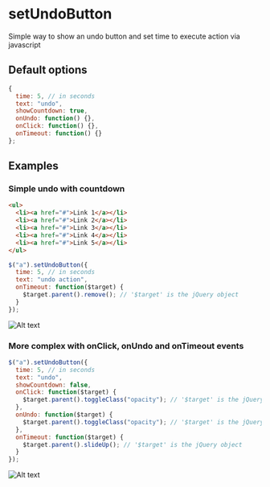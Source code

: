 # setUndoButton
Simple way to show an undo button and set time to execute action via javascript

## Default options
```javascript
{
  time: 5, // in seconds
  text: "undo",
  showCountdown: true,
  onUndo: function() {},
  onClick: function() {},
  onTimeout: function() {}
};
```

## Examples
### Simple undo with countdown
```html
<ul>
  <li><a href="#">Link 1</a></li>
  <li><a href="#">Link 2</a></li>
  <li><a href="#">Link 3</a></li>
  <li><a href="#">Link 4</a></li>
  <li><a href="#">Link 5</a></li>
</ul>
```

```javascript
$("a").setUndoButton({
  time: 5, // in seconds
  text: "undo action",
  onTimeout: function($target) {
    $target.parent().remove(); // '$target' is the jQuery object
  }
});
```
![Alt text](http://g.recordit.co/0fTi6PMEsm.gif "Example")

### More complex with onClick, onUndo and onTimeout events
```javascript
$("a").setUndoButton({
  time: 5, // in seconds
  text: "undo",
  showCountdown: false,
  onClick: function($target) {
    $target.parent().toggleClass("opacity"); // '$target' is the jQuery object
  },
  onUndo: function($target) {
    $target.parent().toggleClass("opacity"); // '$target' is the jQuery object
  },
  onTimeout: function($target) {
    $target.parent().slideUp(); // '$target' is the jQuery object
  }
});
```
![Alt text](http://s17.postimg.org/b1pmy7rz3/js_click_v2.gif "Example")

